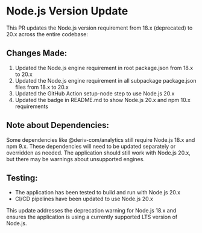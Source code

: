 # Node.js Version Update

This PR updates the Node.js version requirement from 18.x (deprecated) to 20.x across the entire codebase:

## Changes Made:

1. Updated the Node.js engine requirement in root package.json from 18.x to 20.x
2. Updated the Node.js engine requirement in all subpackage package.json files from 18.x to 20.x
3. Updated the GitHub Action setup-node step to use Node.js 20.x
4. Updated the badge in README.md to show Node.js 20.x and npm 10.x requirements

## Note about Dependencies:

Some dependencies like @deriv-com/analytics still require Node.js 18.x and npm 9.x. These dependencies will need to be updated separately or overridden as needed. The application should still work with Node.js 20.x, but there may be warnings about unsupported engines.

## Testing:

- The application has been tested to build and run with Node.js 20.x
- CI/CD pipelines have been updated to use Node.js 20.x

This update addresses the deprecation warning for Node.js 18.x and ensures the application is using a currently supported LTS version of Node.js.
